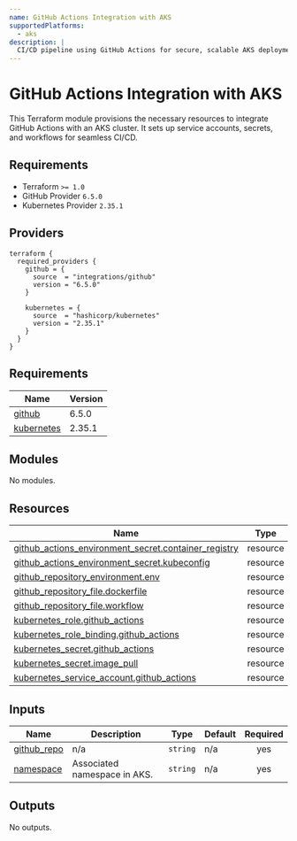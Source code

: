 ```yaml
---
name: GitHub Actions Integration with AKS
supportedPlatforms:
  - aks
description: |
  CI/CD pipeline using GitHub Actions for secure, scalable AKS deployment.
---
```


# GitHub Actions Integration with AKS

This Terraform module provisions the necessary resources to integrate GitHub Actions with an AKS cluster. It sets up service accounts, secrets, and workflows for seamless CI/CD.

## Requirements
- Terraform `>= 1.0`
- GitHub Provider `6.5.0`
- Kubernetes Provider `2.35.1`

## Providers

```hcl
terraform {
  required_providers {
    github = {
      source  = "integrations/github"
      version = "6.5.0"
    }

    kubernetes = {
      source  = "hashicorp/kubernetes"
      version = "2.35.1"
    }
  }
}
```

<!-- BEGIN_TF_DOCS -->
## Requirements

| Name | Version |
|------|---------|
| <a name="requirement_github"></a> [github](#requirement\_github) | 6.5.0 |
| <a name="requirement_kubernetes"></a> [kubernetes](#requirement\_kubernetes) | 2.35.1 |

## Modules

No modules.

## Resources

| Name | Type |
|------|------|
| [github_actions_environment_secret.container_registry](https://registry.terraform.io/providers/integrations/github/6.5.0/docs/resources/actions_environment_secret) | resource |
| [github_actions_environment_secret.kubeconfig](https://registry.terraform.io/providers/integrations/github/6.5.0/docs/resources/actions_environment_secret) | resource |
| [github_repository_environment.env](https://registry.terraform.io/providers/integrations/github/6.5.0/docs/resources/repository_environment) | resource |
| [github_repository_file.dockerfile](https://registry.terraform.io/providers/integrations/github/6.5.0/docs/resources/repository_file) | resource |
| [github_repository_file.workflow](https://registry.terraform.io/providers/integrations/github/6.5.0/docs/resources/repository_file) | resource |
| [kubernetes_role.github_actions](https://registry.terraform.io/providers/hashicorp/kubernetes/2.35.1/docs/resources/role) | resource |
| [kubernetes_role_binding.github_actions](https://registry.terraform.io/providers/hashicorp/kubernetes/2.35.1/docs/resources/role_binding) | resource |
| [kubernetes_secret.github_actions](https://registry.terraform.io/providers/hashicorp/kubernetes/2.35.1/docs/resources/secret) | resource |
| [kubernetes_secret.image_pull](https://registry.terraform.io/providers/hashicorp/kubernetes/2.35.1/docs/resources/secret) | resource |
| [kubernetes_service_account.github_actions](https://registry.terraform.io/providers/hashicorp/kubernetes/2.35.1/docs/resources/service_account) | resource |

## Inputs

| Name | Description | Type | Default | Required |
|------|-------------|------|---------|:--------:|
| <a name="input_github_repo"></a> [github\_repo](#input\_github\_repo) | n/a | `string` | n/a | yes |
| <a name="input_namespace"></a> [namespace](#input\_namespace) | Associated namespace in AKS. | `string` | n/a | yes |

## Outputs

No outputs.
<!-- END_TF_DOCS -->
